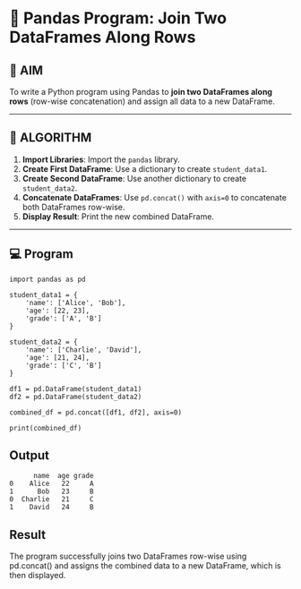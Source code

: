 # 🧪 Pandas Program: Join Two DataFrames Along Rows

## 🎯 AIM

To write a Python program using Pandas to **join two DataFrames along rows** (row-wise concatenation) and assign all data to a new DataFrame.

---

## 🧠 ALGORITHM

1. **Import Libraries**: Import the `pandas` library.
2. **Create First DataFrame**: Use a dictionary to create `student_data1`.
3. **Create Second DataFrame**: Use another dictionary to create `student_data2`.
4. **Concatenate DataFrames**: Use `pd.concat()` with `axis=0` to concatenate both DataFrames row-wise.
5. **Display Result**: Print the new combined DataFrame.

---

## 💻 Program
```
import pandas as pd

student_data1 = {
    'name': ['Alice', 'Bob'],
    'age': [22, 23],
    'grade': ['A', 'B']
}

student_data2 = {
    'name': ['Charlie', 'David'],
    'age': [21, 24],
    'grade': ['C', 'B']
}

df1 = pd.DataFrame(student_data1)
df2 = pd.DataFrame(student_data2)

combined_df = pd.concat([df1, df2], axis=0)

print(combined_df)
```
## Output
```
      name  age grade
0    Alice   22     A
1      Bob   23     B
0  Charlie   21     C
1    David   24     B
```
## Result
The program successfully joins two DataFrames row-wise using pd.concat() and assigns the combined data to a new DataFrame, which is then displayed.
